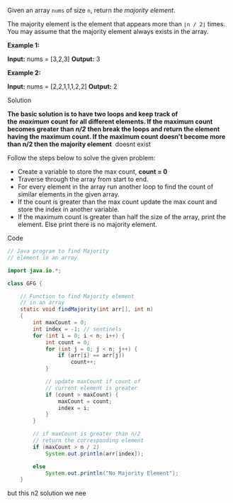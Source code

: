 Given an array `nums` of size `n`, return _the majority element_.

The majority element is the element that appears more than `⌊n / 2⌋` times. You may assume that the majority element always exists in the array.

**Example 1:**

**Input:** nums = [3,2,3]
**Output:** 3

**Example 2:**

**Input:** nums = [2,2,1,1,1,2,2]
**Output:** 2

Solution

__The basic solution is to have two loops and keep track of the__ _****maximum****_ __count for all different elements. If the maximum count becomes greater than__ _****n/2****_ __then break the loops and return the element having the maximum count. If the maximum count doesn’t become more than n/2 then the majority element__  doesnt exist

Follow the steps below to solve the given problem:

- Create a variable to store the max count, __count = 0__
- Traverse through the array from start to end.
- For every element in the array run another loop to find the count of similar elements in the given array.
- If the count is greater than the max count update the max count and store the index in another variable.
- If the maximum count is greater than half the size of the array, print the element. Else print there is no majority element.

Code
```java
// Java program to find Majority
// element in an array

import java.io.*;

class GFG {

	// Function to find Majority element
	// in an array
	static void findMajority(int arr[], int n)
	{
		int maxCount = 0;
		int index = -1; // sentinels
		for (int i = 0; i < n; i++) {
			int count = 0;
			for (int j = 0; j < n; j++) {
				if (arr[i] == arr[j])
					count++;
			}

			// update maxCount if count of
			// current element is greater
			if (count > maxCount) {
				maxCount = count;
				index = i;
			}
		}

		// if maxCount is greater than n/2
		// return the corresponding element
		if (maxCount > n / 2)
			System.out.println(arr[index]);

		else
			System.out.println("No Majority Element");
	}

```

but this n2 solution we nee